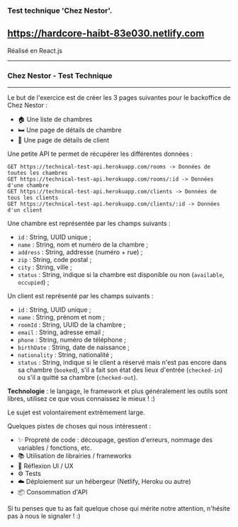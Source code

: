 ### Test technique 'Chez Nestor'.

## https://hardcore-haibt-83e030.netlify.com

Réalisé en React.js

-----------------------------------------------------------------------------------------
### Chez Nestor - Test Technique

-----

Le but de l'exercice est de créer les 3 pages suivantes pour le backoffice de Chez Nestor :

- 🏠 Une liste de chambres
- 🛏️ Une page de détails de chambre
- 👤 Une page de détails de client

Une petite API te permet de récupérer les différentes données :

```
GET https://technical-test-api.herokuapp.com/rooms -> Données de toutes les chambres
GET https://technical-test-api.herokuapp.com/rooms/:id -> Données d'une chambre
GET https://technical-test-api.herokuapp.com/clients -> Données de tous les clients
GET https://technical-test-api.herokuapp.com/clients/:id -> Données d'un client
```

Une chambre est représentée par les champs suivants :
- `id` : String, UUID unique ;
- `name` : String, nom et numéro de la chambre ;
- `address` : String, addresse (numéro + rue) ;
- `zip` : String, code postal ;
- `city` : String, ville ;
- `status` : String, indique si la chambre est disponible ou non (`available`, `occupied`) ;

Un client est représenté par les champs suivants :
- `id` : String, UUID unique ;
- `name` : String, prénom et nom ;
- `roomId` : String, UUID de la chambre ;
- `email` : String, adresse email ;
- `phone` : String, numéro de téléphone ;
- `birthDate` : String, date de naissance ;
- `nationality` : String, nationalité ;
- `status` : String, indique si le client a réservé mais n'est pas encore dans sa chambre (`booked`), s'il a fait son état des lieux d'entrée (`checked-in`) ou s'il a quitté sa chambre (`checked-out`).

**Technologie** : le langage, le framework et plus généralement les outils sont libres, utilisez ce que vous connaissez le mieux ! :)

Le sujet est volontairement extrêmement large.

Quelques pistes de choses qui nous intéressent :

- ✨ Propreté de code : découpage, gestion d'erreurs, nommage des variables / fonctions, etc.
- 📚 Utilisation de librairies / frameworks
- 🎨 Réflexion UI / UX
- ⚙️ Tests
- ☁️ Déploiement sur un hébergeur (Netlify, Heroku ou autre)
- 📦 Consommation d'API

Si tu penses que tu as fait quelque chose qui mérite notre attention, n'hésite pas à nous le signaler ! :) 
